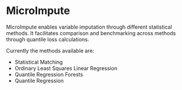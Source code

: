 # MicroImpute

MicroImpute enables variable imputation through different statistical methods. It facilitates comparison and benchmarking across methods through quantile loss calculations.

Currently the methods available are:
- Statistical Matching
- Ordinary Least Squares Linear Regression
- Quantile Regression Forests
- Quantile Regression
